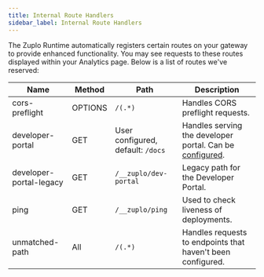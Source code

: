 ```yaml
---
title: Internal Route Handlers
sidebar_label: Internal Route Handlers
---
```


The Zuplo Runtime automatically registers certain routes on your gateway to
provide enhanced functionality. You may see requests to these routes displayed
within your Analytics page. Below is a list of routes we've reserved:

| Name                    | Method  | Path                              | Description                                                                                |
| ----------------------- | ------- | --------------------------------- | ------------------------------------------------------------------------------------------ |
| cors-preflight          | OPTIONS | `/(.*)`                           | Handles CORS preflight requests.                                                           |
| developer-portal        | GET     | User configured, default: `/docs` | Handles serving the developer portal. Can be [configured](/docs/legacy/dev-portal/dev-portal-json). |
| developer-portal-legacy | GET     | `/__zuplo/dev-portal`             | Legacy path for the Developer Portal.                                                      |
| ping                    | GET     | `/__zuplo/ping`                   | Used to check liveness of deployments.                                                     |
| unmatched-path          | All     | `/(.*)`                           | Handles requests to endpoints that haven't been configured.                                |
